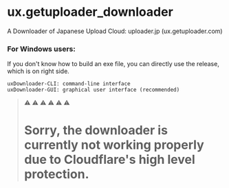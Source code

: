 # ux.getuploader_downloader
A Downloader of Japanese Upload Cloud: uploader.jp (ux.getuploader.com)

### For Windows users:
If you don't know how to build an exe file, you can directly use the release, which is on right side.
```shell
uxDownloader-CLI: command-line interface
uxDownloader-GUI: graphical user interface (recommended)
```
> :warning: :warning: :warning: :warning: :warning: :warning: <br/>
> # Sorry, the downloader is currently not working properly due to Cloudflare's high level protection.
